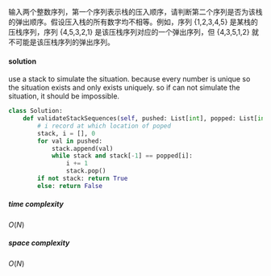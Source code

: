 输入两个整数序列，第一个序列表示栈的压入顺序，请判断第二个序列是否为该栈的弹出顺序。假设压入栈的所有数字均不相等。例如，序列 {1,2,3,4,5} 是某栈的压栈序列，序列 {4,5,3,2,1} 是该压栈序列对应的一个弹出序列，但 {4,3,5,1,2} 就不可能是该压栈序列的弹出序列。

#### solution
use a stack to simulate the situation.
because every number is unique so the situation exists and only exists uniquely. so if can not simulate the situation, it should be impossible.

```python
class Solution:
    def validateStackSequences(self, pushed: List[int], popped: List[int]) -> bool:
        # i record at which location of poped
        stack, i = [], 0
        for val in pushed:
            stack.append(val)
            while stack and stack[-1] == popped[i]:
                i += 1
                stack.pop()
        if not stack: return True
        else: return False

```

##### time complexity 
$O(N)$
##### space complexity 
$O(N)$